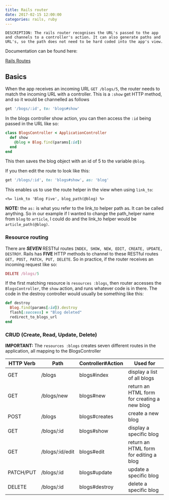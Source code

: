 ```yaml
---
title: Rails router
date: 2017-02-15 12:00:00
categories: rails, ruby
---
```



    DESCRIPTION: The rails router recognises the URL's passed to the app and channels to a controller's action. It can also generate paths and URL's, so the path does not need to be hard coded into the app's view.


Documentation can be found here:

[Rails Routes](http://guides.rubyonrails.org/routing.html)

## Basics

When the app receives an incoming URL `GET /blogs/5`, the router needs to match the incoming URL with a controller. This is a `:show` get HTTP method, and so it would be channelled as follows

```ruby
get '/bogs/:id', to: 'blogs#show'
```

In the blogs controller show action, you can then access the `:id` being passed in the URL like so:

```ruby
class BlogsController < ApplicationController
  def show
    @blog = Blog.find(params[:id])
  end
end
```

This then saves the blog object with an id of 5 to the variable `@blog`.

If you then edit the route to look like this:

```ruby
get '/blogs/:id', to: 'blogs#show', as: 'blog'
```

This enables us to use the route helper in the view when using `link_to`:

```erb
<%= link_to 'Blog Five', blog_path(@blog) %>
```

**NOTE:** the `as:` is what you refer to the link_to helper path as. It can be called anything. So in our example if I wanted to change the path_helper name from `blog` to `article`, I could do and the link_to helper would be `article_path(@blog)`.

### Resource routing

There are ***SEVEN*** RESTful routes `INDEX, SHOW, NEW, EDIT, CREATE, UPDATE, DESTROY`. Rails has **FIVE** HTTP methods to channel to these RESTful routes `GET, POST, PATCH, PUT, DELETE`. So in practice, if the router receives an incoming request like so:

```rb
DELETE /blogs/5
```

If the first matching resource is `resources :blogs`, then router accesses the `BlogsController`, the `show` action, and runs whatever code is in there. The code in the destroy controller would usually be something like this:

```rb
def destroy
  Blog.find(params[:id]).destroy
  flash[:success] = "Blog deleted"
  redirect_to_blogs_url
end
```

### CRUD (Create, Read, Update, Delete)
**IMPORTANT:** The `resources :blogs` creates seven different routes in the application, all mapping to the BlogsController

| HTTP Verb     | Path            | Controller#Action | Used for |
| ------------- | --------------- | ----------------- | ---------|
| GET           | /blogs          | blogs#index       | display a list of all blogs |
| GET           | /blogs/new      | blogs#new         | return an HTML form for creating a new blog |
| POST          | /blogs          | blogs#creates     | create a new blog |
| GET           | /blogs/:id      | blogs#show        | display a specific blog |
| GET           | /blogs/:id/edit | blogs#edit        | return an HTML form for editing a blog |
| PATCH/PUT     | /blogs/:id      | blogs#update      | update a specific blog |
| DELETE        | /blogs/:id      | blogs#destroy     | delete a specific blog |
